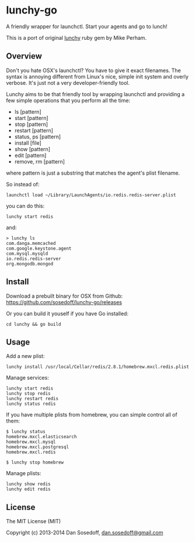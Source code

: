 # lunchy-go

A friendly wrapper for launchctl. Start your agents and go to lunch!

This is a port of original [lunchy](https://github.com/mperham/lunchy) ruby gem by Mike Perham.

## Overview

Don't you hate OSX's launchctl? You have to give it exact filenames. 
The syntax is annoying different from Linux's nice, simple init system and overly verbose. 
It's just not a very developer-friendly tool.

Lunchy aims to be that friendly tool by wrapping launchctl and providing a few 
simple operations that you perform all the time:

- ls [pattern]
- start [pattern]
- stop [pattern]
- restart [pattern]
- status, ps [pattern]
- install [file]
- show [pattern]
- edit [pattern]
- remove, rm [pattern]

where pattern is just a substring that matches the agent's plist filename. 

So instead of:

```
launchctl load ~/Library/LaunchAgents/io.redis.redis-server.plist
```

you can do this:

```
lunchy start redis
```

and:

```
> lunchy ls
com.danga.memcached
com.google.keystone.agent
com.mysql.mysqld
io.redis.redis-server
org.mongodb.mongod
```

## Install

Download a prebuilt binary for OSX from Github: https://github.com/sosedoff/lunchy-go/releases

Or you can build it youself if you have Go installed:

```
cd lunchy && go build
```

## Usage

Add a new plist:

```
lunchy install /usr/local/Cellar/redis/2.8.1/homebrew.mxcl.redis.plist
```

Manage services:

```
lunchy start redis
lunchy stop redis
lunchy restart redis
lunchy status redis
```

If you have multiple plists from homebrew, you can simple control all of them:

```
$ lunchy status
homebrew.mxcl.elasticsearch
homebrew.mxcl.mysql
homebrew.mxcl.postgresql
homebrew.mxcl.redis

$ lunchy stop homebrew
```

Manage plists:

```
lunchy show redis
lunchy edit redis
```

## License

The MIT License (MIT)

Copyright (c) 2013-2014 Dan Sosedoff, <dan.sosedoff@gmail.com>